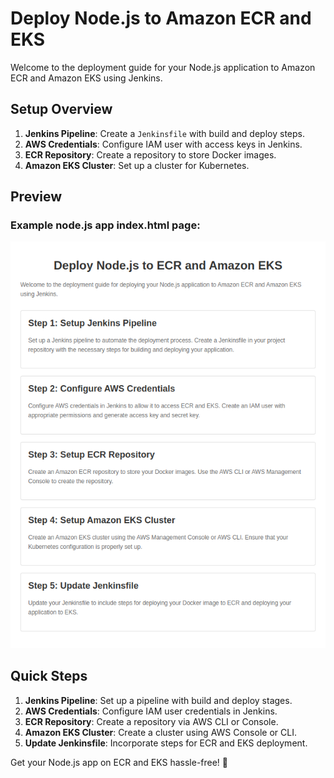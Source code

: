 # Deploy Node.js to Amazon ECR and EKS

Welcome to the deployment guide for your Node.js application to Amazon ECR and Amazon EKS using Jenkins.

## Setup Overview

1. **Jenkins Pipeline**: Create a `Jenkinsfile` with build and deploy steps.
2. **AWS Credentials**: Configure IAM user with access keys in Jenkins.
3. **ECR Repository**: Create a repository to store Docker images.
4. **Amazon EKS Cluster**: Set up a cluster for Kubernetes.

## Preview
### Example node.js app index.html page:
![preview](img/preview.png)

## Quick Steps

1. **Jenkins Pipeline**: Set up a pipeline with build and deploy stages.
2. **AWS Credentials**: Configure IAM user credentials in Jenkins.
3. **ECR Repository**: Create a repository via AWS CLI or Console.
4. **Amazon EKS Cluster**: Create a cluster using AWS Console or CLI.
5. **Update Jenkinsfile**: Incorporate steps for ECR and EKS deployment.

Get your Node.js app on ECR and EKS hassle-free! 🚀
